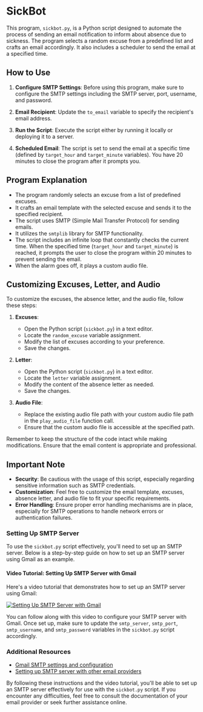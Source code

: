 # SickBot

This program, `sickbot.py`, is a Python script designed to automate the process of sending an email notification to inform about absence due to sickness. The program selects a random excuse from a predefined list and crafts an email accordingly. It also includes a scheduler to send the email at a specified time.

## How to Use

1. **Configure SMTP Settings**: Before using this program, make sure to configure the SMTP settings including the SMTP server, port, username, and password.

2. **Email Recipient**: Update the `to_email` variable to specify the recipient's email address.

3. **Run the Script**: Execute the script either by running it locally or deploying it to a server.

4. **Scheduled Email**: The script is set to send the email at a specific time (defined by `target_hour` and `target_minute` variables). You have 20 minutes to close the program after it prompts you.

## Program Explanation

- The program randomly selects an excuse from a list of predefined excuses.
- It crafts an email template with the selected excuse and sends it to the specified recipient.
- The script uses SMTP (Simple Mail Transfer Protocol) for sending emails.
- It utilizes the `smtplib` library for SMTP functionality.
- The script includes an infinite loop that constantly checks the current time. When the specified time (`target_hour` and `target_minute`) is reached, it prompts the user to close the program within 20 minutes to prevent sending the email.
- When the alarm goes off, it plays a custom audio file.

## Customizing Excuses, Letter, and Audio

To customize the excuses, the absence letter, and the audio file, follow these steps:

1. **Excuses**:
    - Open the Python script (`sickbot.py`) in a text editor.
    - Locate the `random_excuse` variable assignment.
    - Modify the list of excuses according to your preference.
    - Save the changes.

2. **Letter**:
    - Open the Python script (`sickbot.py`) in a text editor.
    - Locate the `letter` variable assignment.
    - Modify the content of the absence letter as needed.
    - Save the changes.

3. **Audio File**:
    - Replace the existing audio file path with your custom audio file path in the `play_audio_file` function call.
    - Ensure that the custom audio file is accessible at the specified path.

Remember to keep the structure of the code intact while making modifications. Ensure that the email content is appropriate and professional.

## Important Note

- **Security**: Be cautious with the usage of this script, especially regarding sensitive information such as SMTP credentials.
- **Customization**: Feel free to customize the email template, excuses, absence letter, and audio file to fit your specific requirements.
- **Error Handling**: Ensure proper error handling mechanisms are in place, especially for SMTP operations to handle network errors or authentication failures.

### Setting Up SMTP Server

To use the `sickbot.py` script effectively, you'll need to set up an SMTP server. Below is a step-by-step guide on how to set up an SMTP server using Gmail as an example.

#### Video Tutorial: Setting Up SMTP Server with Gmail

Here's a video tutorial that demonstrates how to set up an SMTP server using Gmail:

[![Setting Up SMTP Server with Gmail](https://img.youtube.com/vi/kTcmbZqNiGw/0.jpg)](https://www.youtube.com/watch?v=kTcmbZqNiGw&t=235s)

You can follow along with this video to configure your SMTP server with Gmail. Once set up, make sure to update the `smtp_server`, `smtp_port`, `smtp_username`, and `smtp_password` variables in the `sickbot.py` script accordingly.

### Additional Resources

- [Gmail SMTP settings and configuration](https://support.google.com/mail/answer/7126229)
- [Setting up SMTP server with other email providers](https://www.google.com/search?q=setting+up+smtp+server)

By following these instructions and the video tutorial, you'll be able to set up an SMTP server effectively for use with the `sickbot.py` script. If you encounter any difficulties, feel free to consult the documentation of your email provider or seek further assistance online.

